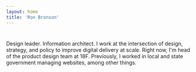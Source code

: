 ```yaml
---
layout: home
title: 'Ron Bronson'
---
```


# 

Design leader. Information architect. I work at the intersection of design, strategy, and policy to improve digital delivery at scale. Right now, I'm head of the product design team at 18F. Previously, I worked in local and state government managing websites, among other things.
